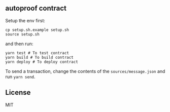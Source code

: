 ## autoproof contract

Setup the env first:

```shell
cp setup.sh.example setup.sh
source setup.sh
```

and then run:

```shell
yarn test # To test contract
yarn build # To build contract
yarn deploy # To deploy contract
```

To send a transaction, change the contents of the `sources/message.json` and run `yarn send`.

## License

MIT

